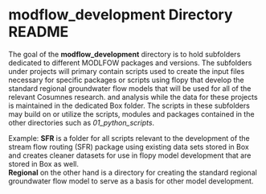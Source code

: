 # modflow_development Directory README
The goal of the **modflow_development** directory is to hold subfolders dedicated to different MODLFOW packages and versions. The subfolders under projects will primary contain scripts used to create the input files necessary for specific packages or scripts using flopy that develop the standard regional groundwater flow models that will be used for all of the relevant Cosumnes research. and analysis while the data for these projects is maintained in the dedicated Box folder. The scripts in these subfolders may build on or utilize the scripts, modules and packages contained in the other directories such as *01_python_scripts*.

Example: 
**SFR** is a folder for all scripts relevant to the development of the stream flow routing (SFR) package using existing data sets stored in Box and creates cleaner datasets for use in flopy model development that are stored in Box as well.  
**Regional** on the other hand is a directory for creating the standard regional groundwater flow model to serve as a basis for other model development.  
